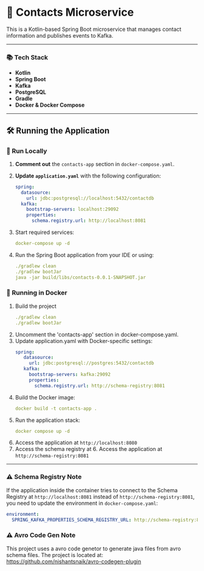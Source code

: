 # 📇 Contacts Microservice

This is a Kotlin-based Spring Boot microservice that manages contact information and publishes events to Kafka.

---

### 📚 Tech Stack

- **Kotlin**
- **Spring Boot**
- **Kafka**
- **PostgreSQL**
- **Gradle**
- **Docker & Docker Compose**
---
## 🛠️ Running the Application

### 🔹 Run Locally

1. **Comment out** the `contacts-app` section in `docker-compose.yaml`.

2. **Update `application.yaml`** with the following configuration:
   ```yaml
   spring:
     datasource:
       url: jdbc:postgresql://localhost:5432/contactdb
     kafka:
       bootstrap-servers: localhost:29092
       properties:
         schema.registry.url: http://localhost:8081
3. Start required services:
   ```yaml
   docker-compose up -d

4. Run the Spring Boot application from your IDE or using:
   ```yaml
   ./gradlew clean
   ./gradlew bootJar
   java -jar build/libs/contacts-0.0.1-SNAPSHOT.jar


### 🔹 Running in Docker

1. Build the project
   ```yaml
   ./gradlew clean
   ./gradlew bootJar
2. Uncomment the 'contacts-app' section in docker-compose.yaml.
3. Update application.yaml with Docker-specific settings:
   ```yaml
   spring:
      datasource:
        url: jdbc:postgresql://postgres:5432/contactdb
      kafka:
        bootstrap-servers: kafka:29092
        properties:
          schema.registry.url: http://schema-registry:8081
4. Build the Docker image:
   ```yaml
   docker build -t contacts-app .
5. Run the application stack:
   ```yaml
   docker compose up -d

6. Access the application at `http://localhost:8080`
7. Access the schema registry at 6. Access the application at `http://schema-registry:8081`

---
### ⚠️ Schema Registry Note

If the application inside the container tries to connect to the Schema Registry at `http://localhost:8081` instead of `http://schema-registry:8081`, you need to update the environment in `docker-compose.yaml`:
   ```yaml
   environment:
     SPRING_KAFKA_PROPERTIES_SCHEMA_REGISTRY_URL: http://schema-registry:8081```
   ````
### ⚠️ Avro Code Gen Note
This project uses a avro code genetor to generate java files from avro schema files. The project is located at:
https://github.com/nishantsnaik/avro-codegen-plugin